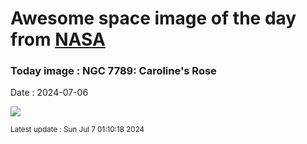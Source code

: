 
# Awesome space image of the day from [NASA](https://api.nasa.gov/)

### Today image : NGC 7789: Caroline's Rose
Date : 2024-07-06

![](https://apod.nasa.gov/apod/image/2407/NGC7789_difusco1024c.jpg)

<small>Latest update : Sun Jul  7 01:10:18 2024</small>
        